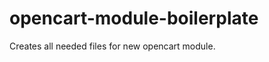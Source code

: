 opencart-module-boilerplate
===========================

Creates all needed files for new opencart module.
